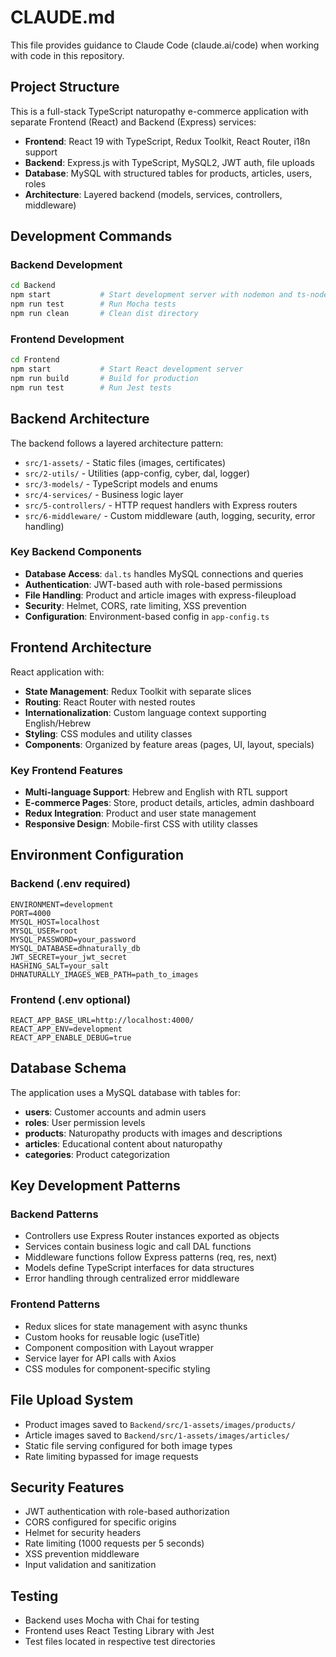 # CLAUDE.md

This file provides guidance to Claude Code (claude.ai/code) when working with code in this repository.

## Project Structure

This is a full-stack TypeScript naturopathy e-commerce application with separate Frontend (React) and Backend (Express) services:

- **Frontend**: React 19 with TypeScript, Redux Toolkit, React Router, i18n support
- **Backend**: Express.js with TypeScript, MySQL2, JWT auth, file uploads
- **Database**: MySQL with structured tables for products, articles, users, roles
- **Architecture**: Layered backend (models, services, controllers, middleware)

## Development Commands

### Backend Development
```bash
cd Backend
npm start           # Start development server with nodemon and ts-node
npm run test        # Run Mocha tests
npm run clean       # Clean dist directory
```

### Frontend Development  
```bash
cd Frontend
npm start           # Start React development server
npm run build       # Build for production
npm run test        # Run Jest tests
```

## Backend Architecture

The backend follows a layered architecture pattern:

- `src/1-assets/` - Static files (images, certificates)
- `src/2-utils/` - Utilities (app-config, cyber, dal, logger)
- `src/3-models/` - TypeScript models and enums
- `src/4-services/` - Business logic layer
- `src/5-controllers/` - HTTP request handlers with Express routers
- `src/6-middleware/` - Custom middleware (auth, logging, security, error handling)

### Key Backend Components

- **Database Access**: `dal.ts` handles MySQL connections and queries
- **Authentication**: JWT-based auth with role-based permissions
- **File Handling**: Product and article images with express-fileupload
- **Security**: Helmet, CORS, rate limiting, XSS prevention
- **Configuration**: Environment-based config in `app-config.ts`

## Frontend Architecture

React application with:

- **State Management**: Redux Toolkit with separate slices
- **Routing**: React Router with nested routes
- **Internationalization**: Custom language context supporting English/Hebrew
- **Styling**: CSS modules and utility classes
- **Components**: Organized by feature areas (pages, UI, layout, specials)

### Key Frontend Features

- **Multi-language Support**: Hebrew and English with RTL support
- **E-commerce Pages**: Store, product details, articles, admin dashboard
- **Redux Integration**: Product and user state management
- **Responsive Design**: Mobile-first CSS with utility classes

## Environment Configuration

### Backend (.env required)
```
ENVIRONMENT=development
PORT=4000
MYSQL_HOST=localhost
MYSQL_USER=root
MYSQL_PASSWORD=your_password
MYSQL_DATABASE=dhnaturally_db
JWT_SECRET=your_jwt_secret
HASHING_SALT=your_salt
DHNATURALLY_IMAGES_WEB_PATH=path_to_images
```

### Frontend (.env optional)
```
REACT_APP_BASE_URL=http://localhost:4000/
REACT_APP_ENV=development
REACT_APP_ENABLE_DEBUG=true
```

## Database Schema

The application uses a MySQL database with tables for:
- **users**: Customer accounts and admin users
- **roles**: User permission levels
- **products**: Naturopathy products with images and descriptions
- **articles**: Educational content about naturopathy
- **categories**: Product categorization

## Key Development Patterns

### Backend Patterns
- Controllers use Express Router instances exported as objects
- Services contain business logic and call DAL functions
- Middleware functions follow Express patterns (req, res, next)
- Models define TypeScript interfaces for data structures
- Error handling through centralized error middleware

### Frontend Patterns  
- Redux slices for state management with async thunks
- Custom hooks for reusable logic (useTitle)
- Component composition with Layout wrapper
- Service layer for API calls with Axios
- CSS modules for component-specific styling

## File Upload System

- Product images saved to `Backend/src/1-assets/images/products/`
- Article images saved to `Backend/src/1-assets/images/articles/`
- Static file serving configured for both image types
- Rate limiting bypassed for image requests

## Security Features

- JWT authentication with role-based authorization
- CORS configured for specific origins
- Helmet for security headers
- Rate limiting (1000 requests per 5 seconds)
- XSS prevention middleware
- Input validation and sanitization

## Testing

- Backend uses Mocha with Chai for testing
- Frontend uses React Testing Library with Jest
- Test files located in respective test directories